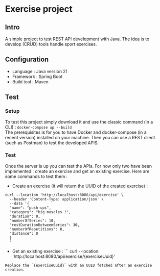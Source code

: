 # Exercise project

## Intro
A simple project to test REST API development with Java. The idea is to develop (CRUD) tools handle sport exercises.

## Configuration
* Language : Java version 21
* Framework : Spring Boot
* Build tool : Maven

## Test
### Setup
To test this project simply download it and use the classic command (in a CLI) : `docker-compose up --build`<br/>
The prerequisites is for you to have Docker and docker-compose (in a recent version) installed on your machine. Then you can use a REST client (such as Postman) to test the developed APIS.

### Test
Once the server is up you can test the APIs. For now only two have been implemented : create an exercise and get an existing exercise. Here are some commands to test them :
* Create an exercise (it will return the UUID of the created exercise) :
```
curl --location 'http://localhost:8080/api/exercise' \
  --header 'Content-Type: application/json' \
  --data '{
  "name": "push-ups",
  "category": "big muscles !",
  "duration": 0,
  "numberOfSeries": 10,
  "restDurationBetweenSeries": 30,
  "numberOfRepetitions": 0,
  "distance": 0
  }
  '
```
* Get an existing exercise :
`̀``
curl --location 'http://localhost:8080/api/exercise/{exerciseUuid}'
```
Replace the `{exerciseUuid}` with an UUID fetched after an exercise creation.
